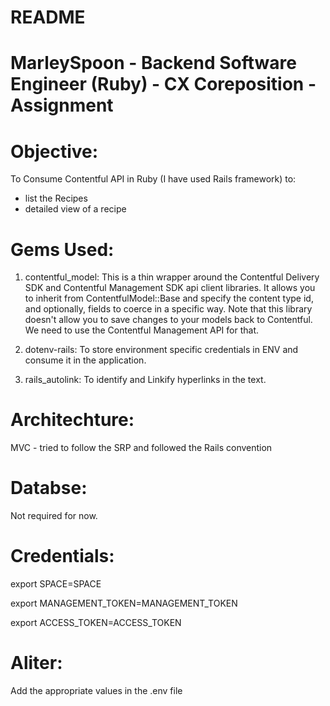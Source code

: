 # README

MarleySpoon - Backend Software Engineer (Ruby) - CX Coreposition - Assignment
===============================================================================

Objective:
===========
To Consume Contentful API in Ruby (I have used Rails framework) to:
  * list the Recipes
  * detailed view of a recipe

Gems Used:
===========
1. contentful_model:  This is a thin wrapper around the Contentful Delivery SDK and Contentful Management SDK api client libraries.
  It allows you to inherit from ContentfulModel::Base and specify the content type id, and optionally, fields to coerce in a specific way.
  Note that this library doesn't allow you to save changes to your models back to Contentful. We need to use the Contentful Management API for that.

2. dotenv-rails: To store environment specific credentials in ENV and consume it in the application.

3. rails_autolink: To identify and Linkify hyperlinks in the text.

Architechture:
==============

MVC - tried to follow the SRP and followed the Rails convention

Databse:
=========

Not required for now.

Credentials:
=============
export SPACE=SPACE

export MANAGEMENT_TOKEN=MANAGEMENT_TOKEN

export ACCESS_TOKEN=ACCESS_TOKEN

Aliter:
========

Add the appropriate values in the .env file